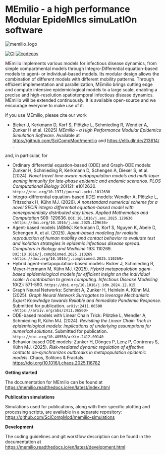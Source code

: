 # MEmilio - a high performance Modular EpideMIcs simuLatIOn software #

![memilio_logo](docs/memilio-small.png)

[![CI](https://github.com/SciCompMod/memilio/actions/workflows/main.yml/badge.svg)](https://github.com/SciCompMod/memilio/actions/workflows/main.yml)
[![codecov](https://codecov.io/gh/SciCompMod/memilio/branch/main/graph/badge.svg?token=DVQXIQJHBM)](https://codecov.io/gh/SciCompMod/memilio)

MEmilio implements various models for infectious disease dynamics, from simple compartmental models through Integro-Differential equation-based models to agent- or individual-based models. Its modular design allows the combination of different models with different mobility patterns. Through efficient implementation and parallelization, MEmilio brings cutting edge and compute intensive epidemiological models to a large scale, enabling a precise and high-resolution spatiotemporal infectious disease dynamics. MEmilio will be extended continuously. It is available open-source and we encourage everyone to make use of it.

If you use MEmilio, please cite our work

- Bicker J, Kerkmann D, Korf S, Plötzke L, Schmieding R, Wendler A, Zunker H et al. (2025)  *MEmilio - a High Performance Modular Epidemics Simulation Software*. Available at https://github.com/SciCompMod/memilio and https://elib.dlr.de/213614/ .

and, in particular, for

- Ordinary differential equation-based (ODE) and Graph-ODE models: Zunker H, Schmieding R, Kerkmann D, Schengen A, Diexer S, et al. (2024). *Novel travel time aware metapopulation models and multi-layer waning immunity for late-phase epidemic and endemic scenarios*. *PLOS Computational Biology* 20(12): e1012630. `https://doi.org/10.1371/journal.pcbi.1012630`
- Integro-differential equation-based (IDE) models: Wendler A, Plötzke L, Tritzschak H, Kühn MJ. (2026). *A nonstandard numerical scheme for a novel SECIR integro differential equation-based model with nonexponentially distributed stay times*. *Applied Mathematics and Computation* 509: 129636. `DOI:10.1016/j.amc.2025.129636 <https://doi.org/10.1016/j.amc.2025.129636>`
- Agent-based models (ABMs): Kerkmann D, Korf S, Nguyen K, Abele D, Schengen A, et al. (2025). *Agent-based modeling for realistic reproduction of human mobility and contact behavior to evaluate test and isolation strategies in epidemic infectious disease spread*. *Computers in Biology and Medicine* 193: 110269. `DOI:10.1016/j.compbiomed.2025.110269 <https://doi.org/10.1016/j.compbiomed.2025.110269>`
- Hybrid agent-metapopulation-based models: Bicker J, Schmieding R, Meyer-Hermann M, Kühn MJ. (2025). *Hybrid metapopulation agent-based epidemiological models for efficient insight on the individual scale: A contribution to green computing*. *Infectious Disease Modelling* 10(2): 571-590. `https://doi.org/10.1016/j.idm.2024.12.015`
- Graph Neural Networks: Schmidt A, Zunker H, Heinlein A, Kühn MJ. (2025). *Graph Neural Network Surrogates to leverage Mechanistic Expert Knowledge towards Reliable and Immediate Pandemic Response*. Submitted for publication. `arXiv:2411.06500 <https://arxiv.org/abs/2411.06500>`
- ODE-based models with Linear Chain Trick: Plötzke L, Wendler A, Schmieding R, Kühn MJ. (2024). *Revisiting the Linear Chain Trick in epidemiological models: Implications of underlying assumptions for numerical solutions*. Submitted for publication. `https://doi.org/10.48550/arXiv.2412.09140`
- Behavior-based ODE models: Zunker H, Dönges P, Lenz P, Contreras S, Kühn MJ. (2025). *Risk-mediated dynamic regulation of effective contacts de-synchronizes outbreaks in metapopulation epidemic models*. Chaos, Solitons & Fractals. https://doi.org/10.1016/j.chaos.2025.116782


**Getting started**


The documentation for MEmilio can be found at 
https://memilio.readthedocs.io/en/latest/index.html

**Publication simulations**

Simulations used for publications, along with their specific plotting and processing scripts, 
are available in a separate repository:
https://github.com/SciCompMod/memilio-simulations

**Development**

The coding guidelines and git workflow description can be found in the documentation at 
https://memilio.readthedocs.io/en/latest/development.html
